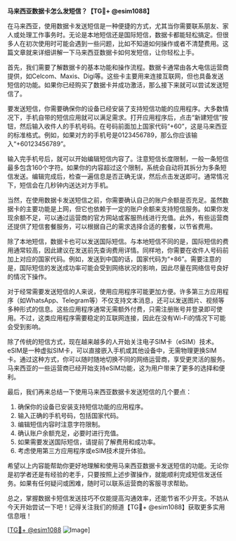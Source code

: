 **马来西亚数据卡怎么发短信？【TG💪+ @esim1088】**

在马来西亚，使用数据卡发送短信是一种便捷的方式，尤其当你需要联系朋友、家人或处理工作事务时。无论是本地短信还是国际短信，数据卡都能轻松搞定。但很多人在初次使用时可能会遇到一些问题，比如不知道如何操作或者不清楚费用。这篇文章就来详细讲解一下马来西亚数据卡如何发短信，让你轻松上手。

首先，我们需要了解数据卡的基本功能和操作流程。数据卡通常由各大电信运营商提供，如Celcom、Maxis、Digi等。这些卡主要用来连接互联网，但也具备发送短信的功能。如果你已经购买了数据卡并成功激活，那么接下来就可以尝试发送短信了。

要发送短信，你需要确保你的设备已经安装了支持短信功能的应用程序。大多数情况下，手机自带的短信应用就可以满足需求。打开应用程序后，点击“新建短信”按钮，然后输入收件人的手机号码。在号码前面加上国家代码“+60”，这是马来西亚的标准格式。例如，如果对方的手机号是0123456789，那么你应该输入“+60123456789”。

输入完手机号后，就可以开始编辑短信内容了。注意短信长度限制，一般一条短信最多包含160个字符。如果你的内容超过这个限制，系统会自动将其拆分为多条短信发送。编辑完成后，检查一遍信息是否正确无误，然后点击发送即可。通常情况下，短信会在几秒钟内送达对方手机。

当然，在使用数据卡发送短信之前，你需要确认自己的账户余额是否充足。虽然数据卡的主要功能是上网，但它也依赖于一定的账户余额来支持短信服务。如果你发现余额不足，可以通过运营商的官方网站或客服热线进行充值。此外，有些运营商还提供了短信套餐服务，可以根据自己的需求选择合适的套餐，以节省费用。

除了本地短信，数据卡也可以发送国际短信。与本地短信不同的是，国际短信的费用通常较高，因此建议在发送前先查询费用详情。同样地，你需要在收件人号码前加上对应的国家代码。例如，发送到中国的话，国家代码为“+86”。需要注意的是，国际短信的发送成功率可能会受到网络状况的影响，因此尽量在网络信号良好的情况下操作。

对于经常需要发送短信的人来说，使用应用程序可能更加方便。许多第三方应用程序（如WhatsApp、Telegram等）不仅支持文本消息，还可以发送图片、视频等多种形式的信息。这些应用程序通常无需额外付费，只需注册账号并登录即可使用。不过，这类应用程序需要稳定的互联网连接，因此在没有Wi-Fi的情况下可能会受到影响。

除了传统的短信方式，现在越来越多的人开始关注电子SIM卡（eSIM）技术。eSIM是一种虚拟SIM卡，可以直接嵌入手机或其他设备中，无需物理更换SIM卡。通过这种方式，你可以随时随地切换不同的网络运营商，享受更灵活的服务。马来西亚的一些运营商已经开始支持eSIM功能，这为用户带来了更多的选择和便利。

最后，我们再来总结一下使用马来西亚数据卡发送短信的几个要点：

1. 确保你的设备已安装支持短信功能的应用程序。
2. 输入正确的手机号码，包括国家代码。
3. 编辑短信内容时注意字符限制。
4. 确认账户余额充足，必要时进行充值。
5. 如果需要发送国际短信，请提前了解费用和成功率。
6. 考虑使用第三方应用程序或eSIM技术提升体验。

希望以上内容能帮助你更好地理解和使用马来西亚数据卡发送短信的功能。无论你是初学者还是有经验的老手，只要按照上述步骤操作，就能顺利完成短信发送任务。如果有任何疑问或困难，随时可以联系运营商的客服寻求帮助。

总之，掌握数据卡短信发送技巧不仅能提高沟通效率，还能节省不少开支。不妨从今天开始尝试一下吧！记得关注我们的频道【TG💪+ @esim1088】获取更多实用信息哦！

[[TG💪+ @esim1088](https://t.me/s/esim1088) ![Image](https://i.postimg.cc/4NQfJmqS/Snipaste-2025-05-13-00-14-12.png)]